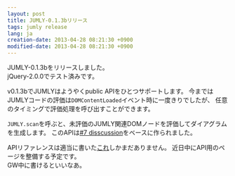 ```yaml
---
layout: post
title: JUMLY-0.1.3bリリース
tags: jumly release
lang: ja
creation-date: 2013-04-28 08:21:30 +0900
modified-date: 2013-04-28 08:21:30 +0900
---
```

JUMLY-0.1.3bをリリースしました。  
jQuery-2.0.0でテスト済みです。

v0.1.3bでJUMLYはようやくpublic APIをひとつサポートします。
今まではJUMLYコードの評価は`DOMContentLoaded`イベント時に一度きりでしたが、
任意のタイミングで評価処理を呼び出すことができます。

`JUMLY.scan`を呼ぶと、未評価のJUMLY関連DOMノードを評価してダイアグラムを生成します。
このAPIは[#7 disscussion](https://github.com/tmtk75/jumly/pull/7)をベースに作られました。

APIリファレンスは適当に書いた[これ](http://jumly.herokuapp.com/reference#_api)しかまだありません。
近日中にAPI用のページを整備する予定です。  
GW中に書けるといいなあ。

